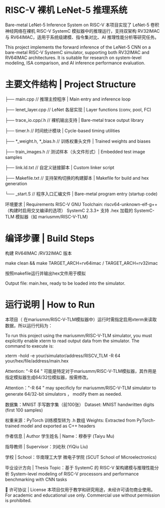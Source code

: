# RISC-V 裸机 LeNet-5 推理系统
Bare-metal LeNet-5 Inference System on RISC-V
本项目实现了 LeNet-5 卷积神经网络在裸机 RISC-V SystemC 模拟器中的推理运行，支持双架构 RV32IMAC 与 RV64IMAC，适用于系统级建模、指令集对比、AI 推理性能分析等研究任务。

This project implements the forward inference of the LeNet-5 CNN on a bare-metal RISC-V SystemC simulator, supporting both RV32IMAC and RV64IMAC architectures. It is suitable for research on system-level modeling, ISA comparison, and AI inference performance evaluation.

# 主要文件结构 | Project Structure

├── main.cpp               // 推理主控程序 | Main entry and inference loop

├── lenet_layer.cpp        // LeNet 各层实现 | Layer functions (conv, pool, FC)

├── trace_io.cpp/.h        // 裸机输出支持 | Bare-metal trace output library

├── timer.h                // 时间统计模块 | Cycle-based timing utilities

├── *_weight.h, *_bias.h   // 训练权重头文件 | Trained weights and biases

├── train_images.h         // 测试样本（头文件形式）| Embedded test image samples

├── link.ld.txt            // 自定义链接脚本 | Custom linker script

├── Makefile.txt           // 支持架构切换的构建脚本 | Makefile for build and hex generation

└── _start.S               // 程序入口汇编文件 | Bare-metal program entry (startup code)


环境要求 | Requirements
RISC-V GNU Toolchain: riscv64-unknown-elf-g++  （构建时启用交叉编译的选项）
SystemC 2.3.3+
支持 .hex 加载的 SystemC-TLM 模拟器（如 mariusmm/RISC-V-TLM）

# 编译步骤 | Build Steps

构建 RV64IMAC /RV32IMAC 版本

make clean && make TARGET_ARCH=rv64imac / TARGET_ARCH=rv32imac

按照makefile运行并输出hex文件用于模拟

Output file: main.hex, ready to be loaded into the simulator.

# 运行说明 | How to Run
本项目（ 在mariusmm/RISC-V-TLM模拟器中）运行时需指定启用xterm来读取数据，所以运行代码为：

To run this project using the mariusmm/RISC-V-TLM simulator, you must explicitly enable xterm to read output data from the simulator. The command to execute is:

xterm -hold  -e your/simulator/address/RISCV_TLM   -R 64    your/hex/file/address/main.hex

Attention: "-R 64 " 可能是特定对于mariusmm/RISC-V-TLM模拟器，其作用是指定模拟器生成64/32位模拟器，按需修改。

Attention："-R 64 " may specificly for mariusmm/RISC-V-TLM simulator to generate 64/32-bit simulators ， modify them as needed.

数据集：MNIST 手写数字集（前100张）
Dataset: MNIST handwritten digits (first 100 samples)

权重来源：PyTorch 训练模型转为 .h 数组
Weights: Extracted from PyTorch-trained model and exported as C++ headers

作者信息 | Author
学生姓名 | Name：穆泰宇 (Taiyu Mu)

指导教师 | Supervisor：刘屹秋 (YiQiu Liu)

学校 | School：华南理工大学 微电子学院 (SCUT School of Microelectronics)

毕业设计方向 | Thesis Topic：基于 SystemC 的 RISC-V 架构建模与推理性能分析
System-level modeling of RISC-V processors and performance benchmarking with CNN tasks

📄 许可协议 | License
本项目仅用于教学和研究用途，未经许可请勿商业使用。
For academic and educational use only. Commercial use without permission is prohibited.
